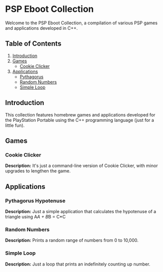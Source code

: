 # PSP Eboot Collection

Welcome to the PSP Eboot Collection, a compilation of various PSP games and applications developed in C++.

## Table of Contents

1. [Introduction](#introduction)
2. [Games](#games)
   - [Cookie Clicker](#game-1)
3. [Applications](#applications)
   - [Pythagorus](#app-1)
   - [Random Numbers](#app-2)
   - [Simple Loop](#app-2)
     
## Introduction

This collection features homebrew games and applications developed for the PlayStation Portable using the C++ programming language (just for a little fun).

## Games

### Cookie Clicker

**Description:** 
It's just a command-line version of Cookie Clicker, with minor upgrades to lengthen the game. 

## Applications

### Pythagorus Hypotenuse 

**Description:**
Just a simple application that calculates the hypotenuse of a triangle using A*A + B*B = C*C

### Random Numbers

**Description:**
Prints a random range of numbers from 0 to 10,000.

### Simple Loop
**Description:**
Just a loop that prints an indefinitely counting up number. 
